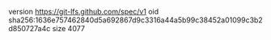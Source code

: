 version https://git-lfs.github.com/spec/v1
oid sha256:1636e757462840d5a692867d9c3316a44a5b99c38452a01099c3b2d850727a4c
size 4077
